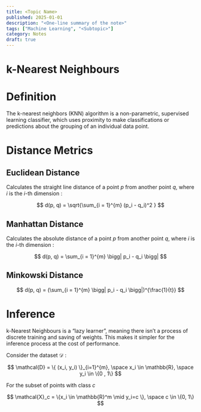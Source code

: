 ```yaml
---
title: <Topic Name>
published: 2025-01-01
description: "<One-line summary of the note>"
tags: ["Machine Learning", "<Subtopic>"]
category: Notes
draft: true
---
```


# k-Nearest Neighbours

# Definition

The k-nearest neighbors (KNN) algorithm is a non-parametric, supervised learning classifier, which uses proximity to make classifications or predictions about the grouping of an individual data point.

# Distance Metrics

## Euclidean Distance

Calculates the straight line distance of a point $p$ from another point $q$, where $i$ is the $i$-th dimension :

$$
d(p, q) = \sqrt{\sum_{i = 1}^{m} (p_i - q_i)^2 }
$$

## Manhattan Distance

Calculates the absolute distance of a point $p$ from another point $q$, where $i$ is the $i$-th dimension :

$$
d(p, q) = \sum_{i = 1}^{m} \bigg| p_i - q_i \bigg|
$$

## Minkowski Distance

$$
d(p, q) = (\sum_{i = 1}^{m} \bigg| p_i - q_i \bigg|)^{\frac{1}{t}}
$$

# Inference

k-Nearest Neighbours is a “lazy learner”, meaning there isn’t a process of discrete training and saving of weights. This makes it simpler for the inference process at the cost of performance.

Consider the dataset $\mathcal{D}$ :

$$
\mathcal{D} = \{ (x_i, y_i) \}_{i=1}^{m}, \space x_i \in \mathbb{R}, \space y_i \in \{0 , 1\}
$$

For the subset of points with class $c$

$$
\mathcal{X}_c = \{x_i \in \mathbb{R}^m \mid y_i=c \}, \space c \in \{0, 1\}
$$